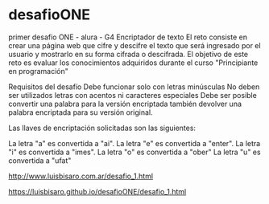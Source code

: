 # desafioONE
primer desafio ONE - alura - G4
Encriptador de texto
El reto consiste en crear una página web que cifre y descifre el texto que será ingresado por el usuario y 
mostrarlo en su forma cifrada o descifrada. El objetivo de este reto es evaluar 
los conocimientos adquiridos durante el curso "Principiante en programación"

Requisitos del desafío
Debe funcionar solo con letras minúsculas
No deben ser utilizados letras con acentos ni caracteres especiales
Debe ser posible convertir una palabra para la versión encriptada también devolver una palabra encriptada para su versión original.

Las llaves de encriptación solicitadas son las siguientes:

La letra "a" es convertida a "ai".
La letra "e" es convertida a "enter".
La letra "i" es convertida a "imes".
La letra "o" es convertida a "ober"
La letra "u" es convertida a "ufat"



http://www.luisbisaro.com.ar/desafio_1.html

https://luisbisaro.github.io/desafioONE/desafio_1.html


